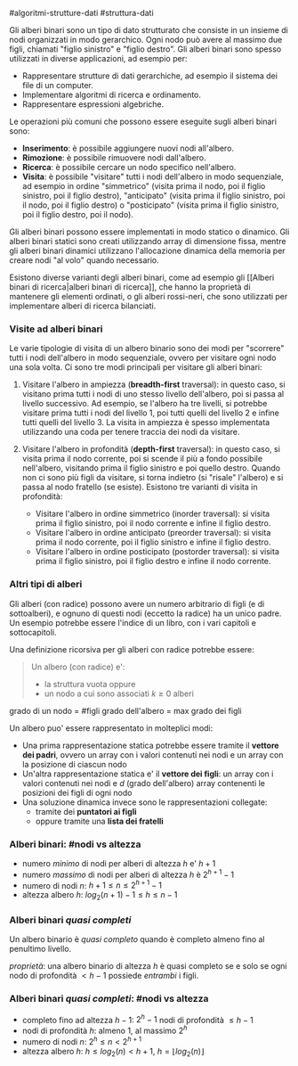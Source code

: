 #algoritmi-strutture-dati  #struttura-dati 

Gli alberi binari sono un tipo di dato strutturato che consiste in un insieme di nodi organizzati in modo gerarchico. Ogni nodo può avere al massimo due figli, chiamati "figlio sinistro" e "figlio destro". Gli alberi binari sono spesso utilizzati in diverse applicazioni, ad esempio per:

-   Rappresentare strutture di dati gerarchiche, ad esempio il sistema dei file di un computer.
-   Implementare algoritmi di ricerca e ordinamento.
-   Rappresentare espressioni algebriche.

Le operazioni più comuni che possono essere eseguite sugli alberi binari sono:

-   **Inserimento**: è possibile aggiungere nuovi nodi all'albero.
-   **Rimozione**: è possibile rimuovere nodi dall'albero.
-   **Ricerca**: è possibile cercare un nodo specifico nell'albero.
-   **Visita**: è possibile "visitare" tutti i nodi dell'albero in modo sequenziale, ad esempio in ordine "simmetrico" (visita prima il nodo, poi il figlio sinistro, poi il figlio destro), "anticipato" (visita prima il figlio sinistro, poi il nodo, poi il figlio destro) o "posticipato" (visita prima il figlio sinistro, poi il figlio destro, poi il nodo).

Gli alberi binari possono essere implementati in modo statico o dinamico. Gli alberi binari statici sono creati utilizzando array di dimensione fissa, mentre gli alberi binari dinamici utilizzano l'allocazione dinamica della memoria per creare nodi "al volo" quando necessario.

Esistono diverse varianti degli alberi binari, come ad esempio gli [[Alberi binari di ricerca|alberi binari di ricerca]], che hanno la proprietà di mantenere gli elementi ordinati, o gli alberi rossi-neri, che sono utilizzati per implementare alberi di ricerca bilanciati.

### Visite ad alberi binari

Le varie tipologie di visita di un albero binario sono dei modi per "scorrere" tutti i nodi dell'albero in modo sequenziale, ovvero per visitare ogni nodo una sola volta. Ci sono tre modi principali per visitare gli alberi binari:

1.  Visitare l'albero in ampiezza (**breadth-first** traversal): in questo caso, si visitano prima tutti i nodi di uno stesso livello dell'albero, poi si passa al livello successivo. Ad esempio, se l'albero ha tre livelli, si potrebbe visitare prima tutti i nodi del livello 1, poi tutti quelli del livello 2 e infine tutti quelli del livello 3. La visita in ampiezza è spesso implementata utilizzando una coda per tenere traccia dei nodi da visitare.

2.  Visitare l'albero in profondità (**depth-first** traversal): in questo caso, si visita prima il nodo corrente, poi si scende il più a fondo possibile nell'albero, visitando prima il figlio sinistro e poi quello destro. Quando non ci sono più figli da visitare, si torna indietro (si "risale" l'albero) e si passa al nodo fratello (se esiste). Esistono tre varianti di visita in profondità:
	-   Visitare l'albero in ordine simmetrico (inorder traversal): si visita prima il figlio sinistro, poi il nodo corrente e infine il figlio destro.
	-   Visitare l'albero in ordine anticipato (preorder traversal): si visita prima il nodo corrente, poi il figlio sinistro e infine il figlio destro.
	-   Visitare l'albero in ordine posticipato (postorder traversal): si visita prima il figlio sinistro, poi il figlio destro e infine il nodo corrente.

### Altri tipi di alberi

Gli alberi (con radice) possono avere un numero arbitrario di figli (e di sottoalberi), e ognuno di questi nodi (eccetto la radice) ha un unico padre.
Un esempio potrebbe essere l'indice di un libro, con i vari capitoli e sottocapitoli.

Una definizione ricorsiva per gli alberi con radice potrebbe essere:

>Un albero (con radice) e':
>	- la struttura vuota
>oppure
>	- un nodo a cui sono associati $k \geq 0$ alberi 

grado di un nodo = \#figli
grado dell'albero = max grado dei figli

Un albero puo' essere rappresentato in molteplici modi:
- Una prima rappresentazione statica potrebbe essere tramite il **vettore dei padri**, ovvero un array con i valori contenuti nei nodi e un array con la posizione di ciascun nodo
- Un'altra rappresentazione statica e' il **vettore dei figli**: un array con i valori contenuti nei nodi e $d$ (grado dell'albero) array contenenti le posizioni dei figli di ogni nodo
- Una soluzione dinamica invece sono le rappresentazioni collegate:
	- tramite dei **puntatori ai figli**
	- oppure tramite una **lista dei fratelli**

### Alberi binari: \#nodi vs altezza

- numero _minimo_ di nodi per alberi di altezza $h$ e' $h + 1$
- numero *massimo* di nodi per alberi di altezza $h$ è $2^{h+1} - 1$
- numero di nodi $n$: $h+1 \le n \le 2^{h+1}-1$
- altezza albero $h$: $log_2(n+1)-1 \le h \le n-1$

### Alberi binari *quasi completi*

Un albero binario è _quasi completo_ quando è completo almeno fino al penultimo livello.

*proprietà*: una albero binario di altezza $h$ è quasi completo se e solo se ogni nodo di profondità $< h - 1$ possiede _entrambi_ i figli.

### Alberi binari _quasi completi_: \#nodi vs altezza

- completo fino ad altezza $h-1$: $2^h-1$ nodi di profondità $\le h-1$
- nodi di profondità $h$: almeno 1, al massimo $2^h$
- numero di nodi $n$: $2^h \le n \lt 2^{h+1}$
- altezza albero $h$: $h \le log_2(n) \lt h+1$, $h = \lfloor log_2(n) \rfloor$